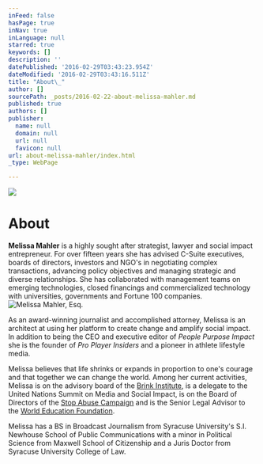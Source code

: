 ```yaml
---
inFeed: false
hasPage: true
inNav: true
inLanguage: null
starred: true
keywords: []
description: ''
datePublished: '2016-02-29T03:43:23.954Z'
dateModified: '2016-02-29T03:43:16.511Z'
title: "About\_"
author: []
sourcePath: _posts/2016-02-22-about-melissa-mahler.md
published: true
authors: []
publisher:
  name: null
  domain: null
  url: null
  favicon: null
url: about-melissa-mahler/index.html
_type: WebPage

---
```

![](https://the-grid-user-content.s3-us-west-2.amazonaws.com/19299b60-2d20-4074-ba16-d9e60383dc99.jpg)

# About 

**Melissa Mahler** is a highly sought after strategist, lawyer and social impact entrepreneur. For over fifteen years she has advised C-Suite executives, boards of directors, investors and NGO's in negotiating complex transactions, advancing policy objectives and managing strategic and diverse relationships. She has collaborated with management teams on emerging technologies, closed financings and commercialized technology with universities, governments and Fortune 100 companies. ![Melissa Mahler, Esq.](https://s3-us-west-2.amazonaws.com/the-grid-img/p/daa5f292522ad9766ca63b369c7131e72c5cc9d1.jpg)

As an award-winning journalist and accomplished attorney, Melissa is an architect at using her platform to create change and amplify social impact. In addition to being the CEO and executive editor of _People Purpose Impact_ she is the founder of _Pro Player Insiders_ and a pioneer in athlete lifestyle media. 

Melissa believes that life shrinks or expands in proportion to one's courage and that together we can change the world. Among her current activities, Melissa is on the advisory board of the [Brink Institute][0], is a delegate to the United Nations Summit on Media and Social Impact, is on the Board of Directors of the [Stop Abuse Campaign][1] and is the Senior Legal Advisor to the [World Education Foundation][2]. 

Melissa has a BS in Broadcast Journalism from Syracuse University's S.I. Newhouse School of Public Communications with a minor in Political Science from Maxwell School of Citizenship and a Juris Doctor from Syracuse University College of Law.

[0]: http://brinkinstitute.org/
[1]: https://stopabusecampaign.com/
[2]: http://www.worldef.com/